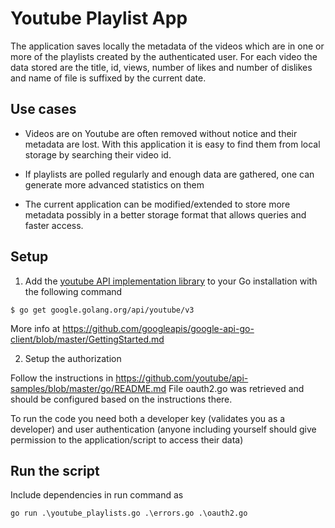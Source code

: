 # Youtube Playlist App

The application saves locally the metadata of the videos which are in one or more of the
playlists created by the authenticated user.
For each video the data stored are the title, id, views, number of likes
and number of dislikes and name of file is suffixed by the current date.


## Use cases
- Videos are on Youtube are often removed without notice and their metadata are
lost. With this application it is easy to find them from local storage by
searching their video id.

- If playlists are polled regularly and enough data are gathered, one can
generate more advanced statistics on them

- The current application can be modified/extended to store more metadata
possibly in a better storage format that allows queries and faster access.

## Setup

1. Add the [youtube API implementation library](https://github.com/googleapis/google-api-go-client)
to your Go installation with the following command

```
$ go get google.golang.org/api/youtube/v3
```

More info at https://github.com/googleapis/google-api-go-client/blob/master/GettingStarted.md


2. Setup the authorization

Follow the instructions in https://github.com/youtube/api-samples/blob/master/go/README.md
File oauth2.go was retrieved and should be configured based on the instructions there.

To run the code you need both a developer key (validates you as a developer) and
user authentication (anyone including yourself should give permission to the
application/script to access their data)

## Run the script

Include dependencies in run command as

```
go run .\youtube_playlists.go .\errors.go .\oauth2.go
```
